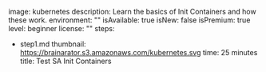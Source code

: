 image: kubernetes
description: Learn the basics of Init Containers and how these work.
environment: ""
isAvailable: true
isNew: false
isPremium: true
level: beginner
license: ""
steps:
- step1.md
thumbnail: https://brainarator.s3.amazonaws.com/kubernetes.svg
time: 25 minutes
title: Test SA Init Containers
